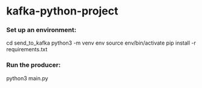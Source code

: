 # kafka-python-project
### Set up an environment:
cd send_to_kafka
python3 -m venv env
source env/bin/activate
pip install -r requirements.txt

### Run the producer:
python3 main.py
